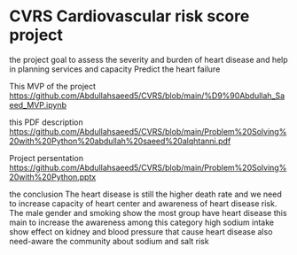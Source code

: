 # CVRS Cardiovascular risk score project
the project goal 
to assess the severity and burden of heart disease and help in planning services and capacity
Predict the heart failure

This MVP of the project
https://github.com/Abdullahsaeed5/CVRS/blob/main/%D9%90Abdullah_Saeed_MVP.ipynb

this PDF description
https://github.com/Abdullahsaeed5/CVRS/blob/main/Problem%20Solving%20with%20Python%20abdullah%20saeed%20alqhtanni.pdf

Project persentation
https://github.com/Abdullahsaeed5/CVRS/blob/main/Problem%20Solving%20with%20Python.pptx

the conclusion
The heart disease is still the higher death rate and we need to increase capacity of heart center and awareness of heart disease risk.
The male gender and smoking show the most group have heart disease this main to increase the awareness among this category
high sodium intake show effect on kidney and blood pressure that cause heart disease also need-aware the community about sodium and salt risk

